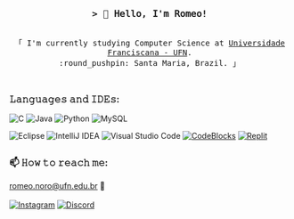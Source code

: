 <!--
<h2 align="center">
  Welcome to Al Siam World!
  <img src="https://media.giphy.com/media/hvRJCLFzcasrR4ia7z/giphy.gif" width="28">
</h2>
-->

<!--
<p align="center">
  <a href="https://github.com/alsiam"><img src="https://readme-typing-svg.herokuapp.com/?lines=Self%20Taught%20Programmer;Front%20End%20Developer;1.5%2B%20years%20of%20coding%20experience;Always%20learning%20new%20things&center=true&width=380&height=45"></a>
</p>

 -->
 
<!-- Intro  -->
<h3 align="center">
        <samp>&gt; 👋 𝙷𝚎𝚕𝚕𝚘, 𝙸'𝚖
                <b><a target="_blank"">𝚁𝚘𝚖𝚎𝚘!</a></b>
        </samp>
</h3>


<p align="center"> 
  <samp>
    <br>
    「 𝙸'𝚖 𝚌𝚞𝚛𝚛𝚎𝚗𝚝𝚕𝚢 𝚜𝚝𝚞𝚍𝚢𝚒𝚗𝚐 Computer Science 𝚊𝚝 <a href="https://site.ufn.edu.br/">Universidade Franciscana - UFN</a>.<br>:round_pushpin: Santa Maria, Brazil. 」
    <br>
    <br>
  </samp>
</p>

<p align="center">
 </a>
 </a>

## <h3>𝙻𝚊𝚗𝚐𝚞𝚊𝚐𝚎𝚜 𝚊𝚗𝚍 𝙸𝙳𝙴𝚜:</h3>
<p>
	<img alt="C" src="https://img.shields.io/badge/c-%2300599C.svg?style=flat-square&logo=c&logoColor=white" />
	<img alt="Java" src="https://img.shields.io/badge/Java-007396?style=flat-square&logo=java&logoColor=white" />
	<img alt="Python" src="https://img.shields.io/badge/Python-3776AB?style=flat-square&logo=python&logoColor=white" />
	<img alt="MySQL" src="https://img.shields.io/badge/MySQL-4479A1?style=flat-square&logo=mysql&logoColor=white" />
	
</p>
<p>
</p>
<p>
	<img alt="Eclipse" src="https://img.shields.io/badge/Eclipse-2C2255.svg?style=for-the-badge&logo=Eclipse&logoColor=white" />
	<img alt="IntelliJ IDEA" src="https://img.shields.io/badge/IntelliJ%20IDEA-000000.svg?style=for-the-badge&logo=intellij-idea&logoColor=white" />
	<img alt="Visual Studio Code" src="https://img.shields.io/badge/Visual%20Studio%20Code-0078d7.svg?style=for-the-badge&logo=visual-studio-code&logoColor=white" />
	<a href="https://www.codeblocks.org/downloads/" target_blank"><img  alt="CodeBlocks" src="https://img.shields.io/badge/Code Blocks-FFFFFF.svg?style=for-the-badge&logo=Code Blocks=green&logoColor=white" /></a>
	<a href="https://replit.com/@romeonoro" target="_blank"><img alt="Replit" src="https://img.shields.io/badge/Replit-DD1200?style=for-the-badge&logo=Replit&logoColor=white" /></a>
</p>

## <h3> 📫 𝙷𝚘𝚠 𝚝𝚘 𝚛𝚎𝚊𝚌𝚑 𝚖𝚎:</h3>
<p>
	<a href="mailto:romeo.noro@ufn.edu.br">romeo.noro@ufn.edu.br</a>
 📧<br/><br/>
	<a href="https://www.instagram.com/romeonoro/" target="_blank"><img alt="Instagram" src="https://img.shields.io/badge/romeonoro-E4405F?style=for-the-badge&logo=instagram&logoColor=white" /></a> 
	<a href="https://discordapp.com/users/romeonoro" target="_blank"><img alt="Discord" src="https://img.shields.io/badge/romeonoro-%235865F2.svg?style=for-the-badge&logo=discord&logoColor=white" /></a> 
</p>
